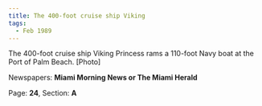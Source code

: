 ```yaml
---  
title: The 400-foot cruise ship Viking  
tags:  
  - Feb 1989  
---  
```

  
The 400-foot cruise ship Viking Princess rams a 110-foot Navy boat at the Port of Palm Beach. [Photo]  
  
Newspapers: **Miami Morning News or The Miami Herald**  
  
Page: **24**, Section: **A** 
